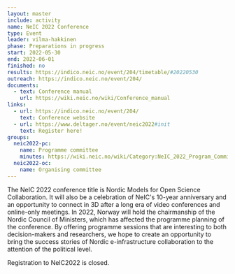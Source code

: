 ```yaml
---
layout: master
include: activity
name: NeIC 2022 Conference
type: Event
leader: vilma-hakkinen
phase: Preparations in progress
start: 2022-05-30
end: 2022-06-01
finished: no
results: https://indico.neic.no/event/204/timetable/#20220530
outreach: https://indico.neic.no/event/204/
documents:
  - text: Conference manual
    url: https://wiki.neic.no/wiki/Conference_manual
links:
  - url: https://indico.neic.no/event/204/
    text: Conference website
  - url: https://www.deltager.no/event/neic2022#init
    text: Register here! 
groups:
  neic2022-pc:
    name: Programme committee
    minutes: https://wiki.neic.no/wiki/Category:NeIC_2022_Program_Committee_meetings
  neic2022-oc:
    name: Organising committee
---
```


The NeIC 2022 conference title is Nordic Models for Open Science Collaboration. It will also be a celebration of NeIC's 10-year anniversary and an opportunity to connect in 3D after a long era of video conferences and online-only meetings. In 2022, Norway will hold the chairmanship of the Nordic Council of Ministers, which has affected the programme planning of the conference. By offering programme sessions that are interesting to both decision-makers and researchers, we hope to create an opportunity to bring the success stories of Nordic e-infrastructure collaboration to the attention of the political level. 

Registration to NeIC2022 is closed.